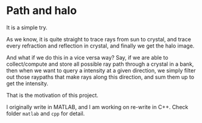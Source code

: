 # Path and halo

It is a simple try.

As we know, it is quite straight to trace rays from sun to crystal, and trace every refraction and
reflection in crystal, and finally we get the halo image.

And what if we do this in a vice versa way?
Say, if we are able to collect/compute and store all possible ray path through a crystal in a bank,
then when we want to query a intensity at a given direction, we simply filter out those raypaths
that make rays along this direction, and sum them up to get the intensity.

That is the motivation of this project.

I originally write in MATLAB, and I am working on re-write in C++. Check folder `matlab` and `cpp`
for detail.
